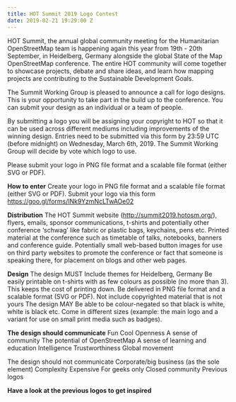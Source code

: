 ```yaml
---
title: HOT Summit 2019 Logo Contest
date: 2019-02-21 19:29:00 Z
---
```


HOT Summit, the annual global community meeting for the Humanitarian OpenStreetMap team is happening again this year from 19th - 20th September, in Heidelberg, Germany alongside the global State of the Map OpenStreetMap conference. The entire HOT community will come together to showcase projects, debate and share ideas, and learn how mapping projects are contributing to the Sustainable Development Goals. 

The Summit Working Group is pleased to announce a call for logo designs. This is your opportunity to take part in the build up to the conference. You can submit your design as an individual or a team of people.

By submitting a logo you will be assigning your copyright to HOT so that it can be used across different mediums including improvements of the winning design. Entries need to be submitted via this form by 23:59 UTC (before midnight) on Wednesday, March 6th, 2019. The Summit Working Group will decide by vote which logo to use.

Please submit your logo in PNG file format and a scalable file format (either SVG or PDF).


**How to enter**
Create your logo in PNG file format and a scalable file format (either SVG or PDF).
Submit your logo via this form https://goo.gl/forms/lNk9YzmNcLTwAOe02


**Distribution**
The HOT Summit website (http://summit2019.hotosm.org/), flyers, emails, sponsor communications, t-shirts and potentially other conference ‘schwag’ like fabric or plastic bags, keychains, pens etc. Printed material at the conference such as timetable of talks, notebooks, banners and conference guide. Potentially small web-based button images for use on third party websites to promote the conference or fact that someone is speaking there, for placement on blogs and other web pages.

**Design**
The design MUST
Include themes for Heidelberg, Germany
Be easily printable on t-shirts with as few colours as possible (no more than 3). This keeps the cost of printing down.
Be delivered in PNG file format and a scalable format (SVG or PDF).
Not include copyrighted material that is not yours
The design MAY
Be able to be colour-negated so that black is white, white is black etc.
Come in different sizes (example: the main logo and a variant for use on small print media such as badges).

**The design should communicate**
Fun
Cool
Openness
A sense of community
The potential of OpenStreetMap
A sense of learning and education
Intelligence
Trustworthiness
Global movement

The design should not communicate
Corporate/big business (as the sole element)
Complexity
Expensive
For geeks only
Closed community
Previous logos 

**Have a look at the previous logos to get inspired**
